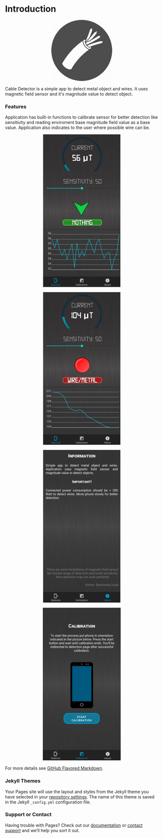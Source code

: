 # Introduction

<p align="center">
  <img src="icon.png" />
</p>

Cable Detector is a simple app to detect metal object and wires. It uses magnetic field sensor and it's magnitude value to detect object.

### Features

Application has built-in functions to calibrate sensor for better detection like sensitivity and reading enviroment base magnitude field value as a base value. 
Application also indicates to the user where possible wire can be.

<p align="center">
  <img height="500px" src="s1.jpg" />
</p>

<p align="center">
  <img height="500px" src="s4.jpg" />
</p>

<p align="center">
  <img height="500px" src="s3.jpg" />
</p>

<p align="center">
  <img height="500px" src="s2.jpg" />
</p>

For more details see [GitHub Flavored Markdown](https://guides.github.com/features/mastering-markdown/).

### Jekyll Themes

Your Pages site will use the layout and styles from the Jekyll theme you have selected in your [repository settings](https://github.com/Volseth/CableDetector/settings). The name of this theme is saved in the Jekyll `_config.yml` configuration file.

### Support or Contact

Having trouble with Pages? Check out our [documentation](https://docs.github.com/categories/github-pages-basics/) or [contact support](https://github.com/contact) and we’ll help you sort it out.
